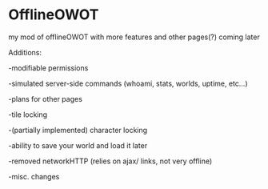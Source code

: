 # OfflineOWOT
my mod of offlineOWOT with more features and other pages(?) coming later

Additions:

-modifiable permissions

-simulated server-side commands (whoami, stats, worlds, uptime, etc...)

-plans for other pages

-tile locking

-(partially implemented) character locking

-ability to save your world and load it later

-removed networkHTTP (relies on ajax/ links, not very offline)

-misc. changes
